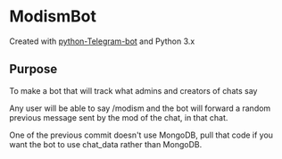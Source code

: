 # ModismBot

Created with [python-Telegram-bot](https://github.com/python-telegram-bot) and Python 3.x 

## Purpose

To make a bot that will track what admins and creators of chats say

Any user will be able to say /modism and the bot will forward a random previous message sent by the mod of the chat, in that chat.

One of the previous commit doesn't use MongoDB, pull that code if you want the bot to use chat_data rather than MongoDB.
